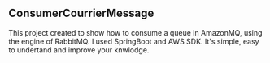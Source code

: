 ## ConsumerCourrierMessage
This project created to show how to consume a queue in AmazonMQ, using the engine of RabbitMQ.
I used SpringBoot and AWS SDK. It's simple, easy to undertand and improve your knwlodge.

